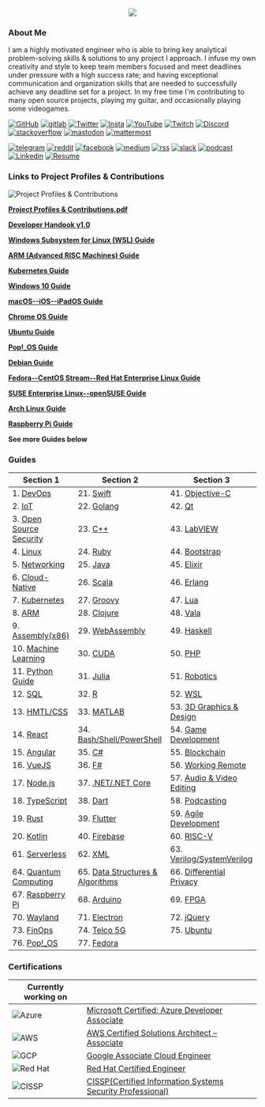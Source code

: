 <h1 align="center">
 <img src="https://user-images.githubusercontent.com/45159366/81243342-6c350f00-8fc4-11ea-9037-9cbe0f7bf3ff.png">
</h1>

### About Me
I am a highly motivated engineer who is able to bring key analytical problem-solving skills & solutions to any project I approach. I infuse my own creativity and style to keep team members focused and meet deadlines under pressure with a high success rate; and having exceptional communication and organization skills that are needed to successfully achieve any deadline set for a project. In my free time I'm contributing to many open source projects, playing my guitar, and occasionally playing some videogames.

[![GitHub](https://user-images.githubusercontent.com/45159366/94374332-67cad900-00c0-11eb-953d-8727aae8031d.png)](https://github.com/mikeroyal)
[![gitlab](https://user-images.githubusercontent.com/45159366/110253497-8cfd2680-7f3f-11eb-87d3-9ccc77382236.png)](https://gitlab.com/maos20008)
[![Twitter](https://user-images.githubusercontent.com/45159366/85327986-bdba3000-b484-11ea-87f0-20be14e54852.png)](https://twitter.com/Miker256)
[![Insta](https://user-images.githubusercontent.com/45159366/110253503-9090ad80-7f3f-11eb-941d-7d733df0036f.png)]()
[![YouTube](https://user-images.githubusercontent.com/45159366/95527913-81570500-098b-11eb-9d12-7601543de4aa.png)]()
[![Twitch](https://user-images.githubusercontent.com/45159366/95504868-3ecd0280-0962-11eb-8ec2-a6c84182fb3e.png)](https://www.twitch.tv/r0yal_games)
[![Discord](https://user-images.githubusercontent.com/45159366/95692912-13564c00-0bde-11eb-843c-a55c4105a4d3.png)]()
[![stackoverflow](https://user-images.githubusercontent.com/45159366/99306249-c7fd1200-2809-11eb-9a9b-c874387bfcf6.png)]()
[![mastodon](https://user-images.githubusercontent.com/45159366/99155275-496a6e00-266b-11eb-96bd-72eeb9577f24.png)]()
[![mattermost](https://user-images.githubusercontent.com/45159366/99155272-45d6e700-266b-11eb-8127-8714c8055728.png)]()

[![telegram](https://user-images.githubusercontent.com/45159366/110253669-6b506f00-7f40-11eb-849c-a7417b5ca894.png)]()
[![reddit](https://user-images.githubusercontent.com/45159366/99155278-4bccc800-266b-11eb-9316-ca6924a51b2f.png)]()
[![facebook](https://user-images.githubusercontent.com/45159366/111086081-aa019e80-84d7-11eb-8a9f-813961c661c6.png)]()
[![medium](https://user-images.githubusercontent.com/45159366/111086180-0795eb00-84d8-11eb-8c4a-c063382d7e65.png)]()
[![rss](https://user-images.githubusercontent.com/45159366/111086083-ab32cb80-84d7-11eb-8e62-be11b8ed0b6d.png)]()
[![slack](https://user-images.githubusercontent.com/45159366/99155280-4cfdf500-266b-11eb-9f67-6479fe5c8e96.png)]()
[![podcast](https://user-images.githubusercontent.com/45159366/111213748-54d49400-858e-11eb-8d89-80e7798774dd.png)]()
[![Linkedin](https://user-images.githubusercontent.com/45159366/85327989-beeb5d00-b484-11ea-9996-d6042a365e34.png)](https://www.linkedin.com/in/michael-royal-b923b4134/)
[![Resume](https://user-images.githubusercontent.com/45159366/85609897-5e3a5c80-b60b-11ea-94d4-751c7385e80a.png)](https://github.com/mikeroyal/mikeroyal.github.io/files/5549564/Michael_Royal_Resume.pdf)


### Links to Project Profiles & Contributions

![Project Profiles & Contributions](https://user-images.githubusercontent.com/45159366/86542054-ed2a5d00-bec6-11ea-875e-9909383fe64c.png)

**[Project Profiles & Contributions.pdf](https://github.com/mikeroyal/mikeroyal.github.io/files/4875593/Links.to.Project.Contributions.pdf)**

**[Developer Handook v1.0](https://github.com/mikeroyal/Developer-Handbook)**

**[Windows Subsystem for Linux (WSL) Guide](https://github.com/mikeroyal/WSL-Guide)**

**[ARM (Advanced RISC Machines) Guide](https://github.com/mikeroyal/ARM-Guide)**

**[Kubernetes Guide](https://github.com/mikeroyal/Kubernetes-Guide)**

**[Windows 10 Guide](https://github.com/mikeroyal/Windows-10-Guide)**

**[macOS--iOS--iPadOS Guide](https://github.com/mikeroyal/macOS-iOS-iPadOS-Guide)**

**[Chrome OS Guide](https://github.com/mikeroyal/Chrome-OS-Guide)**

**[Ubuntu Guide](https://github.com/mikeroyal/Perfect-Ubuntu-Guide)**

**[Pop!_OS Guide](https://github.com/mikeroyal/Pop_OS-Guide)**

**[Debian Guide](https://github.com/mikeroyal/Debian-Guide)**

**[Fedora--CentOS Stream--Red Hat Enterprise Linux Guide](https://github.com/mikeroyal/Fedora-Guide)**

**[SUSE Enterprise Linux--openSUSE Guide](https://github.com/mikeroyal/SUSE-openSUSE-Guide)**

**[Arch Linux Guide](https://github.com/mikeroyal/Arch-Linux-Guide)**

**[Raspberry Pi Guide](https://github.com/mikeroyal/Raspberry-Pi-Guide)**

**See more Guides below**

### Guides

| Section 1 | Section 2 | Section 3 |
| --------------- | --------------- | --------------- |
| 1. [DevOps](https://github.com/mikeroyal/DevOps-Guide)|  21. [Swift](https://github.com/mikeroyal/Swift-Guide)| 41. [Objective-C](https://github.com/mikeroyal/Objective-C-Guide)|
| 2. [IoT](https://github.com/mikeroyal/IoT-Guide)| 22. [Golang](https://github.com/mikeroyal/Go-Guide)| 42. [Qt](https://github.com/mikeroyal/Qt-Guide)| 
| 3. [Open Source Security](https://github.com/mikeroyal/Open-Source-Security-Guide)| 23. [C++](https://github.com/mikeroyal/CPP-Guide)| 43. [LabVIEW](https://github.com/mikeroyal/LabVIEW-Guide)| 
| 4. [Linux](https://github.com/mikeroyal/Linux-Guide)| 24. [Ruby](https://github.com/mikeroyal/Ruby-Guide)| 44. [Bootstrap](https://github.com/mikeroyal/Bootstrap-Guide)|
| 5. [Networking](https://github.com/mikeroyal/Networking-Guide)|  25. [Java](https://github.com/mikeroyal/Java-Guide)| 45. [Elixir](https://github.com/mikeroyal/Elixir-Guide)| 
| 6. [Cloud-Native](https://github.com/mikeroyal/Cloud-Native-Guide)| 26. [Scala](https://github.com/mikeroyal/Scala-Guide) | 46. [Erlang](https://github.com/mikeroyal/Erlang-Guide)|
| 7. [Kubernetes](https://github.com/mikeroyal/Kubernetes-Guide) | 27. [Groovy](https://github.com/mikeroyal/Groovy-Guide)  | 47. [Lua](https://github.com/mikeroyal/Lua-Guide)|
| 8. [ARM](https://github.com/mikeroyal/ARM-Guide) | 28. [Clojure](https://github.com/mikeroyal/Clojure-Guide)| 48. [Vala](https://github.com/mikeroyal/Vala-Guide)|
| 9. [Assembly(x86)](https://github.com/mikeroyal/Assembly-Guide)| 29. [WebAssembly](https://github.com/mikeroyal/WebAssembly-Guide)|49. [Haskell](https://github.com/mikeroyal/Haskell-Guide)|
| 10. [Machine Learning](https://github.com/mikeroyal/Machine-Learning-Guide)|30. [CUDA](https://github.com/mikeroyal/CUDA-Guide)| 50. [PHP](https://github.com/mikeroyal/PHP-Guide)
| 11. [Python Guide](https://github.com/mikeroyal/Python-Guide)|31. [Julia](https://github.com/mikeroyal/Julia_lang-Guide)|51. [Robotics](https://github.com/mikeroyal/Robotics-guide)|
| 12. [SQL](https://github.com/mikeroyal/SQL-Guide)| 32. [R](https://github.com/mikeroyal/R-Guide)|52. [WSL](https://github.com/mikeroyal/WSL-Guide) |
| 13. [HMTL/CSS](https://github.com/mikeroyal/HMTL-CSS-Guide)| 33. [MATLAB](https://github.com/mikeroyal/MATLAB-Guide)|53. [3D Graphics & Design](https://github.com/mikeroyal/3D-Graphics-and-Design-Guide)|
| 14. [React](https://github.com/mikeroyal/ReactJS-Guide)  |34. [Bash/Shell/PowerShell](https://github.com/mikeroyal/Bash-Shell-Powershell-Guide) |54. [Game Development](https://github.com/mikeroyal/Game-Development-Guide)| 
| 15. [Angular](https://github.com/mikeroyal/Angular-Guide) | 35. [C#](https://github.com/mikeroyal/C-Sharp-Guide)|55. [Blockchain](https://github.com/mikeroyal/Blockchain-Guide)|
| 16. [VueJS](https://github.com/mikeroyal/VueJS-Guide) | 36. [F#](https://github.com/mikeroyal/F-Sharp-Guide)|56. [Working Remote](https://github.com/mikeroyal/Working-Remote-Guide)|
| 17. [Node.js](https://github.com/mikeroyal/Node.js-Guide)| 37. [.NET/.NET Core](https://github.com/mikeroyal/.NET-Guide)|57. [Audio & Video Editing](https://github.com/mikeroyal/Audio-and-Video-Editing-Guide)|
| 18. [TypeScript](https://github.com/mikeroyal/TypeScript-Guide)| 38. [Dart](https://github.com/mikeroyal/Dart-Guide)|58. [Podcasting](https://github.com/mikeroyal/Podcasting-Guide)|
| 19. [Rust](https://github.com/mikeroyal/Rust_lang-Guide)| 39. [Flutter](https://github.com/mikeroyal/Flutter-Guide)|59. [Agile Development](https://github.com/mikeroyal/Agile-Guide)|
|20. [Kotlin](https://github.com/mikeroyal/Kotlin-Guide)|40. [Firebase](https://github.com/mikeroyal/Firebase-Guide)|60. [RISC-V](https://github.com/mikeroyal/RISC-V-Guide)
|61. [Serverless](https://github.com/mikeroyal/Serverless-Guide)|62. [XML](https://github.com/mikeroyal/XML-Guide)|63. [Verilog/SystemVerilog](https://github.com/mikeroyal/Verilog-SystemVerilog-Guide)|
|64. [Quantum Computing](https://github.com/mikeroyal/Quantum-Computing-Guide)|65. [Data Structures & Algorithms](https://github.com/mikeroyal/Data-Structures-and-Algorithms)|66. [Differential Privacy](https://github.com/mikeroyal/Differential-Privacy-Guide)|
|67. [Raspberry Pi](https://github.com/mikeroyal/Raspberry-Pi-Guide)|68. [Arduino](https://github.com/mikeroyal/Arduino-Guide)|69. [FPGA](https://github.com/mikeroyal/FPGA-Guide)|
|70. [Wayland](https://github.com/mikeroyal/Developer-Handbook/blob/main/README.md#70-wayland)|71. [Electron](https://github.com/mikeroyal/Developer-Handbook/blob/main/README.md#71-electron)|72. [jQuery](https://github.com/mikeroyal/Developer-Handbook/blob/main/README.md#72-jquery)|
|73. [FinOps](https://github.com/mikeroyal/Developer-Handbook/blob/main/README.md#73-finops)|74. [Telco 5G](https://github.com/mikeroyal/Developer-Handbook/blob/main/README.md#74-telco-5g)|75. [Ubuntu](https://github.com/mikeroyal/Perfect-Ubuntu-Guide)|
|76. [Pop!_OS](https://github.com/mikeroyal/Pop_OS-Guide)|77. [Fedora](https://github.com/mikeroyal/Fedora-Guide)|

### Certifications


| Currently working on|  |
| ----------| --------------- | 
|![Azure](https://user-images.githubusercontent.com/45159366/100673067-af1b5300-3317-11eb-9f63-5839e9242f10.png)| [Microsoft Certified: Azure Developer Associate](https://docs.microsoft.com/learn/certifications/azure-developer)|
|![AWS](https://user-images.githubusercontent.com/45159366/100673070-b04c8000-3317-11eb-90bc-eded03b6e272.png) |[AWS Certified Solutions Architect – Associate](https://aws.amazon.com/certification/certified-solutions-architect-associate/)|
|![GCP](https://user-images.githubusercontent.com/45159366/100673076-b17dad00-3317-11eb-8fda-ec5adcd7df29.png)| [Google Associate Cloud Engineer](https://cloud.google.com/certification/cloud-engineer)|
|![Red Hat](https://user-images.githubusercontent.com/45159366/100673079-b2aeda00-3317-11eb-8a14-ddec35c47254.png)| [Red Hat Certified Engineer](https://www.redhat.com/en/services/certification/rhce)|
|![CISSP](https://user-images.githubusercontent.com/45159366/101218002-29f5ae00-3637-11eb-8e00-d2047ca8dca8.png)| [CISSP(Certified Information Systems Security Professional)](https://www.isc2.org/Certifications/CISSP)|
